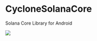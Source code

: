 # CycloneSolanaCore
Solana Core Library for Android

[![](https://jitpack.io/v/bransundae/CycloneSolanaCore.svg)](https://jitpack.io/#bransundae/CycloneSolanaCore)
